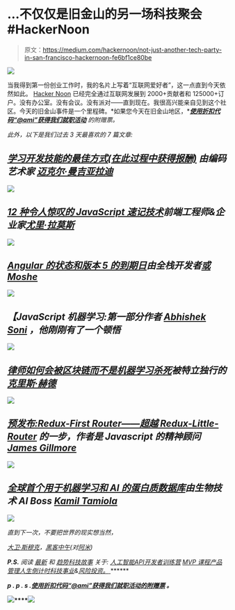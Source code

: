 # …不仅仅是旧金山的另一场科技聚会#HackerNoon

> 原文：<https://medium.com/hackernoon/not-just-another-tech-party-in-san-francisco-hackernoon-fe6bf1ce80be>

[![](img/8c4f62a17a5bce809d0c4d7610d8c386.png)](https://goo.gl/Z7Lr6g)

当我得到第一份创业工作时，我的名片上写着“互联网爱好者”，这一点直到今天依然如此。 [Hacker Noon](http://hackernoon.com) 已经完全通过互联网发展到 2000+贡献者和 125000+订户。没有办公室。没有会议。没有派对——直到现在。我很高兴能亲自见到这个社区。今天的旧金山事件是一个里程碑。*如果您今天在旧金山地区，**[***使用折扣代码“@ami”获得我们就职活动***](https://goo.gl/Z7Lr6g) *的附赠票。**

*此外，以下是我们过去 3 天最喜欢的 7 篇文章:*

## *[**学习开发技能的最佳方式(在此过程中获得报酬)**](https://hackernoon.com/the-best-way-to-learn-development-skills-while-getting-paid-in-the-process-a31bfb138287) **由编码艺术家** [**迈克尔·曼吉亚拉迪**](https://medium.com/u/39cab1e520f8?source=post_page-----fe6bf1ce80be--------------------------------)*

*[![](img/d23c858456f13821887ee8b551e95926.png)](https://hackernoon.com/the-best-way-to-learn-development-skills-while-getting-paid-in-the-process-a31bfb138287)*

## *[12 种令人惊叹的 JavaScript 速记技术](https://hackernoon.com/12-amazing-javascript-shorthand-techniques-fef16cdbc7fe)前端工程师&企业家[尤里·拉莫斯](https://medium.com/u/bf3027a42741?source=post_page-----fe6bf1ce80be--------------------------------)*

*[![](img/70c5a5b1068beeb30eeed60b63a519b6.png)](https://hackernoon.com/12-amazing-javascript-shorthand-techniques-fef16cdbc7fe)*

## *[Angular 的状态和版本 5 的到期日](https://hackernoon.com/the-state-of-angular-and-the-due-date-of-version-5-68374002267f)由全栈开发者[或 Moshe](https://medium.com/u/6107923b20dc?source=post_page-----fe6bf1ce80be--------------------------------)*

*[![](img/5a20f7be24947979911de7cfddefb2bf.png)](https://hackernoon.com/the-state-of-angular-and-the-due-date-of-version-5-68374002267f)*

## *【JavaScript 机器学习:第一部分作者 [Abhishek Soni](https://medium.com/u/c21a9b1944af?source=post_page-----fe6bf1ce80be--------------------------------) ，他刚刚有了一个顿悟*

*[![](img/54ccf335543c3431e86be8510b2303eb.png)](https://hackernoon.com/machine-learning-with-javascript-part-1-9b97f3ed4fe5)*

## *[律师如何会被区块链而不是机器学习杀死](https://hackernoon.com/how-lawyers-will-be-killed-by-the-block-chain-and-not-machine-learning-bfbf77376c54)被特立独行的[克里斯·赫德](https://medium.com/u/da7b665f3cc7?source=post_page-----fe6bf1ce80be--------------------------------)*

*[![](img/f40be994a83548fedeedf501aadee728.png)](https://hackernoon.com/how-lawyers-will-be-killed-by-the-block-chain-and-not-machine-learning-bfbf77376c54)*

## *[预发布:Redux-First Router——超越 Redux-Little-Router](https://hackernoon.com/pre-release-redux-first-router-a-step-beyond-redux-little-router-cd2716576aea) 的一步，作者是 Javascript 的精神顾问 [James Gillmore](https://medium.com/u/a4a87902fa2d?source=post_page-----fe6bf1ce80be--------------------------------)*

*[![](img/5ffbf97ee522af40526f7a682271720d.png)](https://hackernoon.com/pre-release-redux-first-router-a-step-beyond-redux-little-router-cd2716576aea)*

## *[全球首个用于机器学习和 AI 的蛋白质数据库](https://hackernoon.com/the-worlds-first-protein-database-for-machine-learning-and-ai-1f6dff68a162)由生物技术 AI Boss [Kamil Tamiola](https://medium.com/u/c253ef9822fd?source=post_page-----fe6bf1ce80be--------------------------------)*

*[![](img/4736739dca8bb8dbf003644d2649df66.png)](https://hackernoon.com/the-worlds-first-protein-database-for-machine-learning-and-ai-1f6dff68a162)*

*直到下一次，不要把世界的现实想当然，*

*[大卫·斯穆克](https://medium.com/u/7f91547ce9c9?source=post_page-----fe6bf1ce80be--------------------------------)，[黑客中午](http://hackernoon.com)(对[阿米](https://medium.com/u/1fedc8fffada?source=post_page-----fe6bf1ce80be--------------------------------))*

****P.S.*** *阅读* [*最新*](http://hackernoon.com/latest) *和* [*趋势科技故事*](http://hackernoon.com/trending) *关于:* [*人工智能*](https://hackernoon.com/artificial-intelligence/home)*[*API*](https://medium.com/hacker-daily/api-stories/home)*[*开发者训练营*](https://medium.com/hacker-daily/developer-bootcamp/home) [*MVP 课程*](https://hackernoon.com/mvp-minimum-viable-product/home)*[*产品管理人生*](https://hackernoon.com/product-management-life/home)*[*倒计时*](https://hackernoon.com/the-countdown/home)*[*科技事业*](https://hackernoon.com/tech-careers/home)*&*[*风险投资。* ](https://hackernoon.com/venture-capital/home)******

*****p . p . s .***[***使用折扣代码“@ami”获得我们就职活动的附赠票***](https://goo.gl/Z7Lr6g) *。***

**[![](img/0345676ff6dba1e081f630911abb87b5.png)](https://goo.gl/Z7Lr6g)****[![](img/0a8ce32cee5fd1e5d9d3f8e92fed4d16.png)](http://hackernoon.com)**